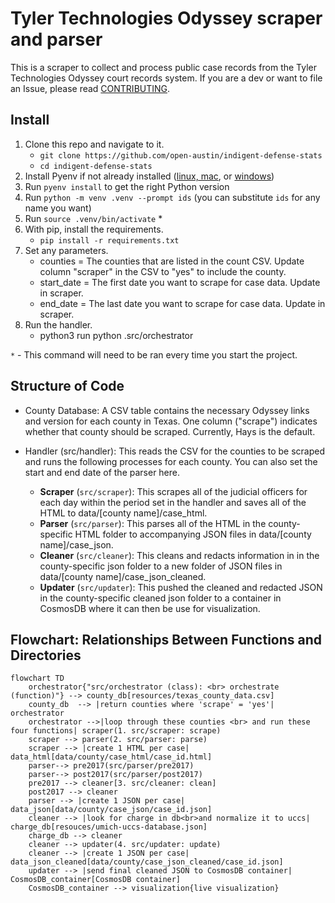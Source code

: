 # Tyler Technologies Odyssey scraper and parser

This is a scraper to collect and process public case records from the Tyler Technologies Odyssey court records system. If you are a dev or want to file an Issue, please read [CONTRIBUTING](CONTRIBUTING.md).

## Install

1. Clone this repo and navigate to it.
   - `git clone https://github.com/open-austin/indigent-defense-stats`
   - `cd indigent-defense-stats`
2. Install Pyenv if not already installed ([linux, mac](https://github.com/pyenv/pyenv), or [windows](https://github.com/pyenv-win/pyenv-win))
3. Run `pyenv install` to get the right Python version
4. Run `python -m venv .venv --prompt ids` (you can substitute `ids` for any name you want)
5. Run `source .venv/bin/activate` \*
6. With pip, install the requirements.
   - `pip install -r requirements.txt`
7. Set any parameters.
   - counties = The counties that are listed in the count CSV. Update column "scraper" in the CSV to "yes" to include the county.
   - start_date = The first date you want to scrape for case data. Update in scraper.
   - end_date = The last date you want to scrape for case data. Update in scraper.
8. Run the handler.
   - python3 run python .src/orchestrator

`*` - This command will need to be ran every time you start the project.

## Structure of Code

- County Database: A CSV table contains the necessary Odyssey links and version for each county in Texas. One column ("scrape") indicates whether that county should be scraped. Currently, Hays is the default.
- Handler (src/handler): This reads the CSV for the counties to be scraped and runs the following processes for each county. You can also set the start and end date of the parser here.

  - **Scraper** (`src/scraper`): This scrapes all of the judicial officers for each day within the period set in the handler and saves all of the HTML to data/[county name]/case_html.
  - **Parser** (`src/parser`): This parses all of the HTML in the county-specific HTML folder to accompanying JSON files in data/[county name]/case_json.
  - **Cleaner** (`src/cleaner`): This cleans and redacts information in in the county-specific json folder to a new folder of JSON files in data/[county name]/case_json_cleaned.
  - **Updater** (`src/updater`): This pushed the cleaned and redacted JSON in the county-specific cleaned json folder to a container in CosmosDB where it can then be use for visualization.

## Flowchart: Relationships Between Functions and Directories

```mermaid
flowchart TD
    orchestrator{"src/orchestrator (class): <br> orchestrate (function)"} --> county_db[resources/texas_county_data.csv]
    county_db  --> |return counties where 'scrape' = 'yes'| orchestrator
    orchestrator -->|loop through these counties <br> and run these four functions| scraper(1. src/scraper: scrape)
    scraper --> parser(2. src/parser: parse)
    scraper --> |create 1 HTML per case| data_html[data/county/case_html/case_id.html]
    parser--> pre2017(src/parser/pre2017)
    parser--> post2017(src/parser/post2017)
    pre2017 --> cleaner[3. src/cleaner: clean]
    post2017 --> cleaner
    parser --> |create 1 JSON per case| data_json[data/county/case_json/case_id.json]
    cleaner --> |look for charge in db<br>and normalize it to uccs| charge_db[resouces/umich-uccs-database.json]
    charge_db --> cleaner
    cleaner --> updater(4. src/updater: update)
    cleaner --> |create 1 JSON per case| data_json_cleaned[data/county/case_json_cleaned/case_id.json]
    updater --> |send final cleaned JSON to CosmosDB container| CosmosDB_container[CosmosDB container]
    CosmosDB_container --> visualization{live visualization}
```
